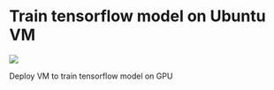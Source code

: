 #  Train tensorflow model on Ubuntu VM

<a href="https://portal.azure.com/#create/Microsoft.Template/uri/https%3A%2F%2Fraw.githubusercontent.com%2FDorokhov%2Fobjectdetection-azure-aspnetcore-tensorflow%2Fmaster%2FDeployTraining%2Fazuredeploy.json" target="_blank"><img src="http://azuredeploy.net/deploybutton.png"/></a>

Deploy VM to train tensorflow model on GPU
